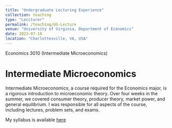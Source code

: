 ```yaml
---
title: "Undergraduate Lecturing Experience"
collection: teaching
type: "Leccturer"
permalink: /teaching/UG-Lecture
venue: "University of Virginia, Department of Economics"
date: 2023-07-18
location: "Charlottesville, VA, USA"
---
```


Economics 3010 (Intermediate Microeconomics)

Intermediate Microeconomics
======
Intermediate Microeconomics, a course required for the Economics major, is a rigorous introduction to microeconomic theory. Over four weeks in the summer, we covered consumer theory, producer theory, market power, and general equilibrium. I was responsible for all aspects of the course, including lectures, problem sets, and exams. 

My syllabus is available [here](http://MSchnidman.github.io/files/Syllabus_Schnidman_3010.pdf)
